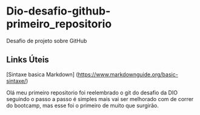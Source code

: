 # Dio-desafio-github-primeiro_repositorio
Desafio de projeto sobre GitHub

## Links Úteis
[Sintaxe basica Markdown] (https://www.markdownguide.org/basic-sintaxe/)

Olá  meu primeiro  repositorio  foi reelembrado  o git do desafio da DIO seguindo o passo a passo é simples mais vai ser melhorado com de correr do  bootcamp,
mas esse  foi  o primeiro de muito que surgirão.
